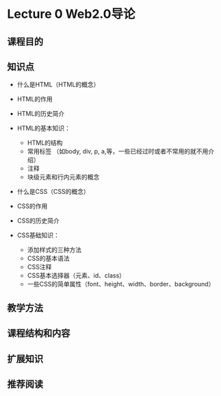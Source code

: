 Lecture 0 Web2.0导论
============
## 课程目的

## 知识点
* 什么是HTML（HTML的概念）
* HTML的作用
* HTML的历史简介
* HTML的基本知识：
  * HTML的结构 
  * 常用标签 （如body, div, p, a,等，一些已经过时或者不常用的就不用介绍）
  * 注释 
  * 块级元素和行内元素的概念 

* 什么是CSS（CSS的概念）
* CSS的作用
* CSS的历史简介
* CSS基础知识：
  * 添加样式的三种方法
  * CSS的基本语法
  * CSS注释
  * CSS基本选择器（元素、id、class）
  * 一些CSS的简单属性（font、height、width、border、background）

## 教学方法

## 课程结构和内容

## 扩展知识

## 推荐阅读
